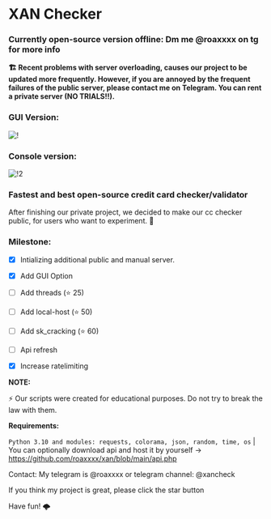 # XAN Checker

### Currently open-source version offline: Dm me @roaxxxx on tg for more info

**🏗️ Recent problems with server overloading, causes our project to be updated more frequently. However, if you are annoyed by the frequent failures of the public server, please contact me on Telegram. You can rent a private server (NO TRIALS!!).**


### GUI Version:

![!](https://media.discordapp.net/attachments/1170149645121486919/1170761380966694992/image.png?ex=655a3780&is=6547c280&hm=76b91c048f90df6bc0c8ee03f4110bab85c648fc1717261ec6ea6670f598783b&=) 

### Console version:
![!2](https://media.discordapp.net/attachments/1170149645121486919/1170761816712941648/image.png?ex=655a37e8&is=6547c2e8&hm=457555a81110678fed8ffab7462f05ed7162b5e9a64a76b4162243fdf1f82e32&=)





### Fastest and best open-source credit card checker/validator 

After finishing our private project, we decided to make our cc checker public, for users who want to experiment. 🗿

### Milestone:
- [x] Intializing additional public and manual server.
- [x] Add GUI Option
- [ ] Add threads (⭐ 25)
- [ ] Add local-host (⭐ 50)
- [ ] Add sk_cracking (⭐ 60)
- [ ] Api refresh
- [x] Increase ratelimiting


**NOTE:** 

⚡ Our scripts were created for educational purposes. Do not try to break the law with them.



**Requirements:**

`Python 3.10 and modules: requests, colorama, json, random, time, os`
| You can optionally download api and host it by yourself -> https://github.com/roaxxxx/xan/blob/main/api.php

Contact:
My telegram is @roaxxxx
or telegram channel: @xancheck


If you think my project is great, please click the star button


Have fun! 🌩️


